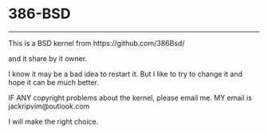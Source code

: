 # 386-BSD
<hr>
<p> This is a BSD kernel from https://github.com/386Bsd/</p>
<p>and it share by it owner.</p>

<p> I know it may be a bad idea to restart it. But I like to try to change it and hope it can be much better. </p>
<p> IF ANY copyright problems about the kernel, please email me. MY email is jackripvim@outlook.com</p>
<p> I will make the right choice. </p>
